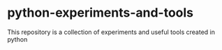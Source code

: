 # python-experiments-and-tools
This repository is a collection of experiments and useful tools created in python
